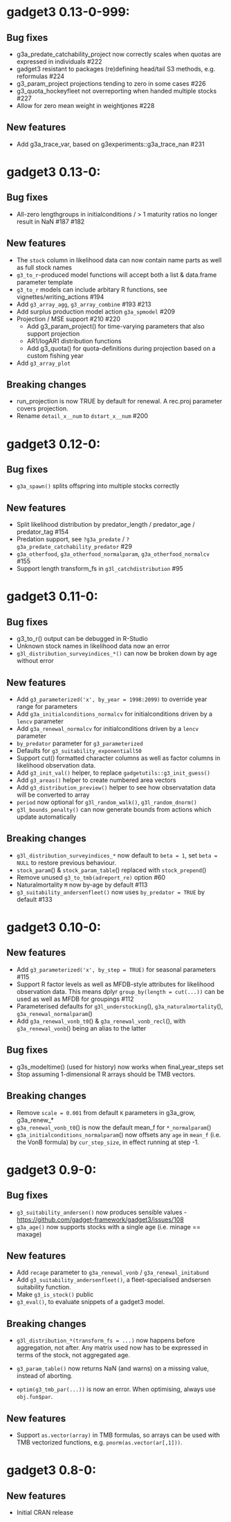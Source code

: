 # gadget3 0.13-0-999:

## Bug fixes
* g3a_predate_catchability_project now correctly scales when quotas are expressed in individuals #222
* gadget3 resistant to packages (re)defining head/tail S3 methods, e.g. reformulas #224
* g3_param_project projections tending to zero in some cases #226
* g3_quota_hockeyfleet not overreporting when handed multiple stocks #227
* Allow for zero mean weight in weightjones #228 

## New features
* Add g3a_trace_var, based on g3experiments::g3a_trace_nan #231

# gadget3 0.13-0:

## Bug fixes
* All-zero lengthgroups in initialconditions / > 1 maturity ratios no longer result in NaN #187 #182

## New features
* The `stock` column in likelihood data can now contain name parts as well as full stock names
* `g3_to_r`-produced model functions will accept both a list & data.frame parameter template
* `g3_to_r` models can include arbitary R functions, see vignettes/writing_actions #194
* Add `g3_array_agg`, `g3_array_combine` #193 #213
* Add surplus production model action `g3a_spmodel` #209
* Projection / MSE support #210 #220
  * Add g3_param_project() for time-varying parameters that also support projection
  * AR1/logAR1 distribution functions
  * Add g3_quota() for quota-definitions during projection based on a custom fishing year
* Add `g3_array_plot`

## Breaking changes
* run_projection is now TRUE by default for renewal. A rec.proj parameter covers projection.
* Rename ``detail_x__num`` to ``dstart_x__num`` #200

# gadget3 0.12-0:

## Bug fixes
* ``g3a_spawn()`` splits offspring into multiple stocks correctly

## New features
* Split likelihood distribution by predator_length / predator_age / predator_tag #154
* Predation support, see ``?g3a_predate`` / ``?g3a_predate_catchability_predator`` #29
* ``g3a_otherfood``, ``g3a_otherfood_normalparam``, ``g3a_otherfood_normalcv`` #155
* Support length transform_fs in ``g3l_catchdistribution`` #95

# gadget3 0.11-0:

## Bug fixes
* g3_to_r() output can be debugged in R-Studio
* Unknown stock names in likelihood data now an error
* ``g3l_distribution_surveyindices_*()`` can now be broken down by age without error

## New features
* Add ``g3_parameterized('x', by_year = 1998:2099)`` to override year range for parameters
* Add ``g3a_initialconditions_normalcv`` for initialconditions driven by a ``lencv`` parameter
* Add ``g3a_renewal_normalcv`` for initialconditions driven by a ``lencv`` parameter
* ``by_predator`` parameter for ``g3_parameterized``
* Defaults for ``g3_suitability_exponentiall50``
* Support cut() formatted character columns as well as factor columns in likelihood observation data.
* Add ``g3_init_val()`` helper, to replace ``gadgetutils::g3_init_guess()``
* Add ``g3_areas()`` helper to create numbered area vectors
* Add ``g3_distribution_preview()`` helper to see how observatation data will be converted to array
* ``period`` now optional for ``g3l_random_walk()``, ``g3l_random_dnorm()``
* ``g3l_bounds_penalty()`` can now generate bounds from actions which update automatically

## Breaking changes

* ``g3l_distribution_surveyindices_*`` now default to ``beta = 1``, set ``beta = NULL`` to restore previous behaviour.
* ``stock_param``() & ``stock_param_table``() replaced with ``stock_prepend``()
* Remove unused ``g3_to_tmb(adreport_re)`` option #60
* Naturalmortality ``M`` now by-age by default #113
* ``g3_suitability_andersenfleet()`` now uses ``by_predator = TRUE`` by default #133

# gadget3 0.10-0:

## New features

* Add ``g3_parameterized('x', by_step = TRUE)`` for seasonal parameters #115
* Support R factor levels as well as MFDB-style attributes for likelihood observation data.
  This means dplyr ``group_by(length = cut(...))`` can be used as well as MFDB for groupings #112
* Parameterised defaults for ``g3l_understocking``(), ``g3a_naturalmortality``(), ``g3a_renewal_normalparam``()
* Add ``g3a_renewal_vonb_t0``() & ``g3a_renewal_vonb_recl``(), with ``g3a_renewal_vonb``() being an alias to the latter

## Bug fixes

* g3s_modeltime() (used for history) now works when final_year_steps set
* Stop assuming 1-dimensional R arrays should be TMB vectors.

## Breaking changes

* Remove ``scale = 0.001`` from default ``K`` parameters in g3a_grow, g3a_renew_*
* ``g3a_renewal_vonb_t0``() is now the default mean_f for ``*_normalparam``()
* ``g3a_initialconditions_normalparam``() now offsets any ``age`` in ``mean_f`` (i.e. the VonB formula) by ``cur_step_size``,
  in effect running at step -1.

# gadget3 0.9-0:

## Bug fixes

* ``g3_suitability_andersen()`` now produces sensible values - https://github.com/gadget-framework/gadget3/issues/108
* ``g3a_age()`` now supports stocks with a single age (i.e. minage == maxage)

## New features

* Add ``recage`` parameter to ``g3a_renewal_vonb`` / ``g3a_renewal_initabund``
* Add ``g3_suitability_andersenfleet()``, a fleet-specialised andsersen suitability function.
* Make ``g3_is_stock()`` public
* ``g3_eval()``, to evaluate snippets of a gadget3 model.

## Breaking changes

* ``g3l_distribution_*(transform_fs = ...)`` now happens before aggregation, not after.
  Any matrix used now has to be expressed in terms of the stock, not aggregated age.

* ``g3_param_table()`` now returns NaN (and warns) on a missing value, instead of aborting.

* ``optim(g3_tmb_par(...))`` is now an error. When optimising, always use ``obj.fun$par``.

## New features

* Support ``as.vector(array)`` in TMB formulas, so arrays can be used with TMB vectorized functions, e.g. ``pnorm(as.vector(ar[,1]))``.

# gadget3 0.8-0:

## New features

* Initial CRAN release
